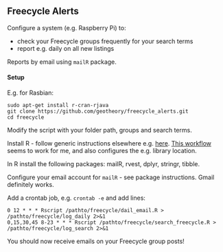 ## Freecycle Alerts

Configure a system (e.g. Raspberry Pi) to:

- check your Freecycle groups frequently for your search terms
- report e.g. daily on all new listings

Reports by email using `mailR` package.

#### Setup

E.g. for Rasbian:

	sudo apt-get install r-cran-rjava
    git clone https://github.com/geotheory/freecycle_alerts.git
    cd freecycle

Modify the script with your folder path, groups and search terms.

Install R - follow generic instructions elsewhere e.g. [here](http://raspberrypi.stackexchange.com/questions/41226/getting-the-latest-version-of-r-on-the-raspberry-pi).  [This workflow](https://gist.github.com/geotheory/4a1989c277401c6f12cf139e8614bb39) seems to work for me, and also configures the e.g. library location.

In R install the following packages: mailR, rvest, dplyr, stringr, tibble.

Configure your email account for `mailR` - see package instructions. Gmail definitely works.

Add a crontab job, e.g. `crontab -e` and add lines:

    0 12 * * * Rscript /pathto/freecycle/dail_email.R > /pathto/freecycle/log_daily 2>&1
    0,15,30,45 8-23 * * * Rscript /pathto/freecycle/search_freecycle.R > /pathto/freecycle/log_search 2>&1

You should now receive emails on your Freecycle group posts!
